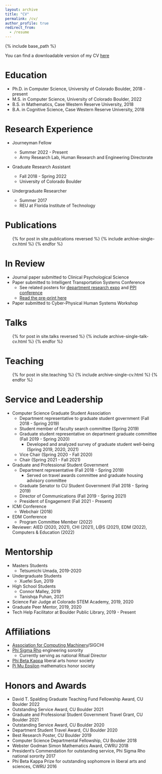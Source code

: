 ```yaml
---
layout: archive
title: "CV"
permalink: /cv/
author_profile: true
redirect_from:
  - /resume
---
```


{% include base_path %}

You can find a downloadable version of my CV [here](https://github.com/emilykjensen/emilykjensen.github.io/blob/master/files/Emily%20Jensen%20CV%2011May2022.pdf)

Education
======
* Ph.D. in Computer Science, University of Colorado Boulder, 2018 - present
* M.S. in Computer Science, University of Colorado Boulder, 2022
* B.S. in Mathematics, Case Western Reserve University, 2018
* B.A. in Cognitive Science, Case Western Reserve University, 2018

Research Experience
======
* Journeyman Fellow
  * Summer 2022 - Present
  * Army Research Lab, Human Research and Engineering Directorate

* Graduate Research Assistant
  * Fall 2018 - Spring 2022
  * University of Colorado Boulder
  
* Undergraduate Researcher
  * Summer 2017
  * REU at Florida Institute of Technology

Publications
======
  <ul>{% for post in site.publications reversed %}
    {% include archive-single-cv.html %}
  {% endfor %}</ul>

  
In Review
======
* Journal paper submitted to Clinical Psychological Science
* Paper submitted to Intelligent Transportation Systems Conference
  * See related posters for [department research expo](https://github.com/emilykjensen/emilykjensen.github.io/blob/master/files/risk_field_poster.pdf) and [PPI conference](https://github.com/emilykjensen/emilykjensen.github.io/blob/master/files/PPI_poster.pdf)
  * [Read the pre-print here](https://arxiv.org/abs/2205.12722)
* Paper submitted to Cyber-Physical Human Systems Workshop


Talks
======
  <ul>{% for post in site.talks reversed %}
    {% include archive-single-talk-cv.html %}
  {% endfor %}</ul>
  
  
Teaching
======
  <ul>{% for post in site.teaching %}
    {% include archive-single-cv.html %}
  {% endfor %}</ul>
  
Service and Leadership
======
* Computer Science Graduate Student Association
  * Department representative to graduate student government (Fall 2018 - Spring 2019)
  * Student member of faculty search committee (Spring 2019)
  * Graduate student representative on department graduate committee (Fall 2019 - Spring 2020)
    * Developed and analyzed survey of graduate student well-being (Spring 2019, 2020, 2021)
  * Vice Chair (Spring 2020 - Fall 2020)
  * Chair (Spring 2021 - Fall 2021)
* Graduate and Professional Student Government
  * Department representative (Fall 2018 - Spring 2019)
    * Served on travel awards committee and graduate housing advisory committee
  * Graduate Senator to CU Student Government (Fall 2018 - Spring 2019)
  * Director of Communications (Fall 2019 - Spring 2021)
  * President of Engagement (Fall 2021 - Present)
* ICMI Conference
  * Webchair (2018)
* EDM Conference
  * Program Committee Member (2022)
* Reviewer: AIED (2020, 2021), CHI (2021), L@S (2021), EDM (2022), Computers & Education (2022)

Mentorship
======
* Masters Students
  * Tetsumichi Umada, 2019-2020
* Undergraduate Students
  * Xuefei Sun, 2019
* High School Students
  * Connor Malley, 2019
  * Tanishqa Puhan, 2021
* Science Fair Judge at Colorado STEM Academy, 2019, 2020
* Graduate Peer Mentor, 2019, 2020
* Tech Help Facilitator at Boulder Public Library, 2019 - Present
  
Affiliations
======
* [Association for Computing Machinery](https://www.acm.org/)/SIGCHI
* [Phi Sigma Rho](https://www.phisigmarho.org/) engineering sorority
  * Currently serving as national Ritual Director
* [Phi Beta Kappa](https://www.pbk.org/) liberal arts honor society
* [Pi Mu Epsilon](https://pme-math.org/) mathematics honor society

Honors and Awards
======
* David T. Spalding Graduate Teaching Fund Fellowship Award, CU Boulder 2022
* Outstanding Service Award, CU Boulder 2021
* Graduate and Professional Student Government Travel Grant, CU Boulder 2021
* Outstanding Service Award, CU Boulder 2020
* Department Student Travel Award, CU Boulder 2020
* Best Research Poster, CU Boulder 2019
* Computer Science Departmental Fellowship, CU Boulder 2018
* Webster Godman Simon Mathematics Award, CWRU 2018
* President’s Commendation for outstanding service, Phi Sigma Rho national sorority 2017
* Phi Beta Kappa Prize for outstanding sophomore in liberal arts and sciences, CWRU 2016
